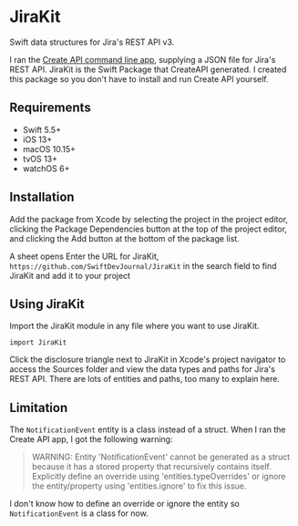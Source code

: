 # JiraKit

Swift data structures for Jira's REST API v3.

I ran the [Create API command line app](https://github.com/CreateAPI/CreateAPI), supplying a JSON file for Jira's REST API. JiraKit is the Swift Package that CreateAPI generated. I created this package so you don't have to install and run Create API yourself.

## Requirements

* Swift 5.5+
* iOS 13+
* macOS 10.15+
* tvOS 13+
* watchOS 6+

## Installation

Add the package from Xcode by selecting the project in the project editor, clicking the Package Dependencies button at the top of the project editor, and clicking the Add button at the bottom of the package list.

A sheet opens Enter the URL for JiraKit, `https://github.com/SwiftDevJournal/JiraKit` in the search field to find JiraKit and add it to your project

## Using JiraKit

Import the JiraKit module in any file where you want to use JiraKit.

```
import JiraKit
```

Click the disclosure triangle next to JiraKit in Xcode's project navigator to access the Sources folder and view the data types and paths for Jira's REST API. There are lots of entities and paths, too many to explain here.

## Limitation

The `NotificationEvent` entity is a class instead of a struct. When I ran the Create API app, I got the following warning:

> WARNING: Entity 'NotificationEvent' cannot be generated as a struct because it has a stored property that recursively contains itself. Explicitly define an override using 'entities.typeOverrides' or ignore the entity/property using 'entities.ignore' to fix this issue.

I don't know how to define an override or ignore the entity so `NotificationEvent` is a class for now.
